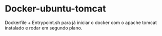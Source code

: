# Docker-ubuntu-tomcat
Dockerfile + Entrypoint.sh para já iniciar o docker com o apache tomcat instalado e rodar em segundo plano.
